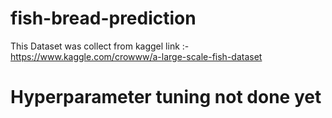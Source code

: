 # fish-bread-prediction

This Dataset was collect from kaggel
link :- https://www.kaggle.com/crowww/a-large-scale-fish-dataset


# Hyperparameter tuning not done yet 
